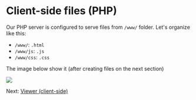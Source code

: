 # Client-side files (PHP)

Our PHP server is configured to serve files from `/www/` folder. Let's organize like this:

- `/www/`: `.html` 
- `/www/js`: `.js`
- `/www/css`: `.css`

The image below show it (after creating files on the next section)

![](_media/php/vs_code_allfiles_ui.png)

Next: [Viewer (client-side)](viewer/viewer)